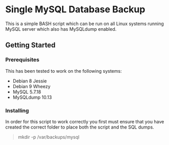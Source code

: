# Single MySQL Database Backup

This is a simple BASH script which can be run on all Linux systems running MySQL server which also has MySQLdump enabled.

## Getting Started

### Prerequisites

This has been tested to work on the following systems:

- Debian 8 Jessie
- Debian 9 Wheezy
- MySQL 5.7.18
- MySQLdump 10.13

### Installing

In order for this script to work correctly you first must ensure that you have created the correct folder to place both the script and the SQL dumps.

> mkdir -p /var/backups/mysql